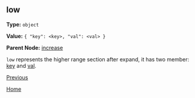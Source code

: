 low
----------

**Type:** `object`

**Value:** `{ "key": <key>, "val": <val> }`

**Parent Node:** [increase](increase.md)

`low` represents the higher range section after expand, it has two member: [key](key.md) and [val](val.md).

[Previous](../table.md)

[Home](../../../index.md)